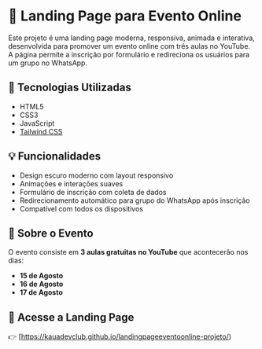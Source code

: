 # 🎉 Landing Page para Evento Online

Este projeto é uma landing page moderna, responsiva, animada e interativa, desenvolvida para promover um evento online com três aulas no YouTube. A página permite a inscrição por formulário e redireciona os usuários para um grupo no WhatsApp.

## 🚀 Tecnologias Utilizadas

- HTML5
- CSS3
- JavaScript
- [Tailwind CSS](https://tailwindcss.com/)

## 💡 Funcionalidades

- Design escuro moderno com layout responsivo
- Animações e interações suaves
- Formulário de inscrição com coleta de dados
- Redirecionamento automático para grupo do WhatsApp após inscrição
- Compatível com todos os dispositivos

## 📅 Sobre o Evento

O evento consiste em **3 aulas gratuitas no YouTube** que acontecerão nos dias:

- **15 de Agosto**
- **16 de Agosto**
- **17 de Agosto**

## 🔗 Acesse a Landing Page

👉 [https://kauadevclub.github.io/landingpageeventoonline-projeto/)

